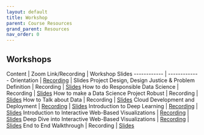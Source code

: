 ```yaml
---
layout: default
title: Workshop
parent: Course Resources
grand_parent: Resources
nav_order: 0
---
```

## Workshops

Content | Zoom Link/Recording | Workshop Slides
------------ | -------------
Orientation | [Recording](https://www.youtube.com/playlist?list=PL2GVeVdOueTjtGE6H9y57Blk-6xEFqQIw) | Slides
Project Design, Design Justice & Problem Definition | Recording | [Slides](https://drive.google.com/drive/folders/1wUFJtoxiUCGXDOlEU2urRXZH_JKWwlCs?usp=sharing)
How to do Responsible Data Science | Recording | [Slides](https://drive.google.com/drive/folders/1wUFJtoxiUCGXDOlEU2urRXZH_JKWwlCs?usp=sharing)
How to make a Data Science Project Robust | Recording | [Slides](https://drive.google.com/drive/folders/1wUFJtoxiUCGXDOlEU2urRXZH_JKWwlCs?usp=sharing)
How to Talk about Data | Recording | [Slides](https://drive.google.com/drive/folders/1wUFJtoxiUCGXDOlEU2urRXZH_JKWwlCs?usp=sharing)
Cloud Development and Deployment | [Recording](https://www.youtube.com/watch?v=coP6Utyk2FM) | [Slides](https://docs.google.com/presentation/d/12VgUk-bZ45doUapj9f6x09gyJvIKyXSgAkkvS2TiC6k/edit?usp=sharing)
Introduction to Deep Learning | [Recording](https://www.youtube.com/watch?v=F-RbqPlavl0) | [Slides](https://docs.google.com/presentation/d/1VshN-Gbl3_86GU2PY2SldXl8n-9wQCkuzYSgWWbn25c/edit?usp=sharing)
Introduction to Interactive Web-Based Visualizations | [Recording](https://www.youtube.com/watch?v=C64ZQzINc3k) | [Slides](https://docs.google.com/presentation/d/19Efb-wqrrIXSOYzwVinC4EdJQWIF8ZjVpAD1ZjsmnEo/edit?usp=sharing)
Deep Dive into Interactive Web-Based Visualizations | [Recording](https://www.youtube.com/watch?v=GwjBvY79XlY) | [Slides](https://docs.google.com/presentation/d/19Efb-wqrrIXSOYzwVinC4EdJQWIF8ZjVpAD1ZjsmnEo/edit?usp=sharing)
End to End Walkthrough | Recording | [Slides](https://docs.google.com/presentation/d/1g_rIdCM17iLzgMUuLGBCKNBxfnj26sFmfp03b6PCkpw/edit#slide=id.g73b5ebde1f_0_0)
